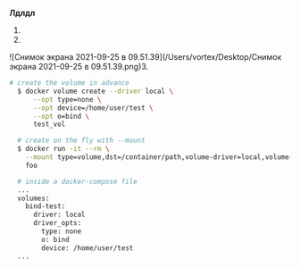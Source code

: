 **Лдлдл**

1.

2.

![Снимок экрана 2021-09-25 в 09.51.39](/Users/vortex/Desktop/Снимок экрана 2021-09-25 в 09.51.39.png)3.



```bash
# create the volume in advance
  $ docker volume create --driver local \
      --opt type=none \
      --opt device=/home/user/test \
      --opt o=bind \
      test_vol

  # create on the fly with --mount
  $ docker run -it --rm \
    --mount type=volume,dst=/container/path,volume-driver=local,volume-opt=type=none,volume-opt=o=bind,volume-opt=device=/home/user/test \
    foo

  # inside a docker-compose file
  ...
  volumes:
    bind-test:
      driver: local
      driver_opts:
        type: none
        o: bind
        device: /home/user/test
  ...
```